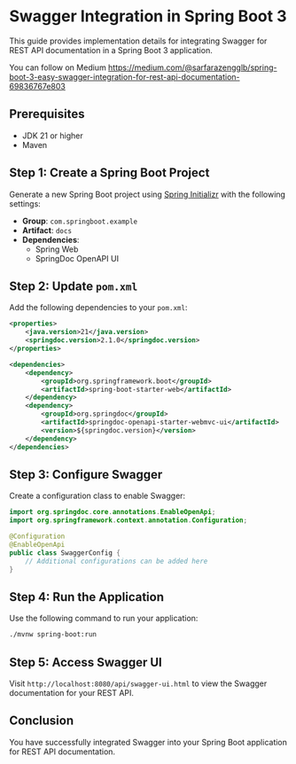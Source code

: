 # Swagger Integration in Spring Boot 3

This guide provides implementation details for integrating Swagger for REST API documentation in a Spring Boot 3 application.

You can follow on Medium 
https://medium.com/@sarfarazengglb/spring-boot-3-easy-swagger-integration-for-rest-api-documentation-69836767e803

## Prerequisites

- JDK 21 or higher
- Maven

## Step 1: Create a Spring Boot Project

Generate a new Spring Boot project using [Spring Initializr](https://start.spring.io/) with the following settings:

- **Group**: `com.springboot.example`
- **Artifact**: `docs`
- **Dependencies**:
    - Spring Web
    - SpringDoc OpenAPI UI

## Step 2: Update `pom.xml`

Add the following dependencies to your `pom.xml`:

```xml
<properties>
    <java.version>21</java.version>
    <springdoc.version>2.1.0</springdoc.version>
</properties>

<dependencies>
    <dependency>
        <groupId>org.springframework.boot</groupId>
        <artifactId>spring-boot-starter-web</artifactId>
    </dependency>
    <dependency>
        <groupId>org.springdoc</groupId>
        <artifactId>springdoc-openapi-starter-webmvc-ui</artifactId>
        <version>${springdoc.version}</version>
    </dependency>
</dependencies>
```

## Step 3: Configure Swagger

Create a configuration class to enable Swagger:

```java
import org.springdoc.core.annotations.EnableOpenApi;
import org.springframework.context.annotation.Configuration;

@Configuration
@EnableOpenApi
public class SwaggerConfig {
    // Additional configurations can be added here
}
```

## Step 4: Run the Application

Use the following command to run your application:

```bash
./mvnw spring-boot:run
```

## Step 5: Access Swagger UI

Visit `http://localhost:8080/api/swagger-ui.html` to view the Swagger documentation for your REST API.

## Conclusion

You have successfully integrated Swagger into your Spring Boot application for REST API documentation.
